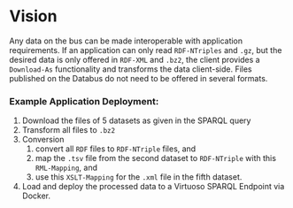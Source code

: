 # Vision
Any data on the bus can be made interoperable with application requirements. 
If an application can only read `RDF-NTriples` and `.gz`, but the desired data is only offered in `RDF-XML` and `.bz2`,
the client provides a `Download-As` functionality and transforms the data client-side. 
Files published on the Databus do not need to be offered in several formats.


### Example Application Deployment:

1. Download the files of 5 datasets as given in the SPARQL query
2. Transform all files to `.bz2`
2. Conversion
    1. convert all `RDF` files to `RDF-NTriple` files, and
    2. map the `.tsv` file from the second dataset to `RDF-NTriple` with this <databus-uri> `RML-Mapping`, and
    3. use this <databus-uri> `XSLT-Mapping` for the `.xml` file in the fifth dataset.
3. Load and deploy the processed data to a Virtuoso SPARQL Endpoint via Docker.